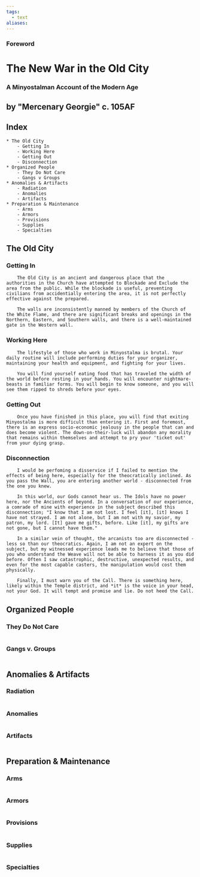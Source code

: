 ```yaml
---
tags:
  - text
aliases:
---
```


### Foreword
# The New War in the Old City
### A Minyostalman Account of the Modern Age
## by "Mercenary Georgie" c. 105AF

## Index
	* The Old City
		- Getting In
		- Working Here
		- Getting Out
		- Disconnection
	* Organized People
		- They Do Not Care
		- Gangs v Groups
	* Anomalies & Artifacts
		- Radiation
		- Anomalies
		- Artifacts
	* Preparation & Maintenance
		- Arms
		- Armors
		- Provisions
		- Supplies
		- Specialties

## The Old City
### Getting In
```
	The Old City is an ancient and dangerous place that the authorities in the Church have attempted to Blockade and Exclude the area from the public. While the blockade is useful, preventing civilians from accidentially entering the area, it is not perfectly effective against the prepared. 

	The walls are inconsistently manned by members of the Church of the White Flame, and there are significant breaks and openings in the Northern, Eastern, and Southern walls, and there is a well-maintained gate in the Western wall.
```
### Working Here
```
	The lifestyle of those who work in Minyostalma is brutal. Your daily routine will include performing duties for your organizer, maintaining your health and equipment, and fighting for your lives.

	You will find yourself eating food that has traveled the width of the world before resting in your hands. You will encounter nightmare-beasts in familiar forms. You will begin to know someone, and you will see them ripped to shreds before your eyes.
```
### Getting Out
```
	Once you have finished in this place, you will find that exiting Minyostalma is more difficult than entering it. First and foremost, there is an express socio-economic jealousy in the people that can and does become violent. The down-on-their-luck will abandon any morality that remains within themselves and attempt to pry your 'ticket out' from your dying grasp.
```
### Disconnection
```
	I would be perfoming a disservice if I failed to mention the effects of being here, especially for the theocratically inclined. As you pass the Wall, you are entering another world - disconnected from the one you knew.

	In this world, our Gods cannot hear us. The Idols have no power here, nor the Ancients of beyond. In a conversation of our experience, a comrade of mine with experience in the subject described this disconnection; "I know that I am not lost. I feel [it], [it] knows I have not strayed. I am not alone, but I am not with my savior, my patron, my lord. [It] gave me gifts, before. Like [it], my gifts are not gone, but I cannot have them."

	In a similar vein of thought, the arcanists too are disconnected - less so than our theocratics. Again, I am not an expert on the subject, but my witnessed experience leads me to believe that those of you who understand the Weave will not be able to harness it as you did before. Often I saw catastrophic, destructive, unexpected results, and even for the most capable casters, the manipulation would cost them physically.

	Finally, I must warn you of the Call. There is something here, likely within the Temple district, and *it* is the voice in your head, not your God. It will tempt and promise and lie. Do not heed the Call.
```
## Organized People
### They Do Not Care
```

```
### Gangs v. Groups
```

```
## Anomalies & Artifacts
### Radiation
```

```
### Anomalies
```

```
### Artifacts
```

```
## Preparation & Maintenance
### Arms
```

```
### Armors
```

```
### Provisions
```

```
### Supplies
```

```
### Specialties
```

```

